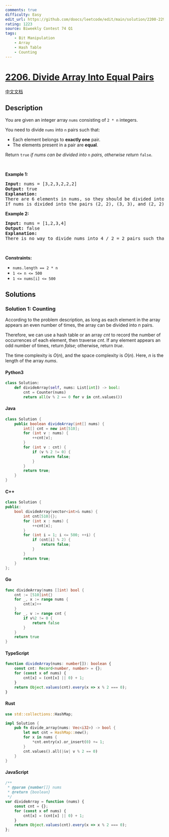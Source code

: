 ```yaml
---
comments: true
difficulty: Easy
edit_url: https://github.com/doocs/leetcode/edit/main/solution/2200-2299/2206.Divide%20Array%20Into%20Equal%20Pairs/README_EN.md
rating: 1223
source: Biweekly Contest 74 Q1
tags:
    - Bit Manipulation
    - Array
    - Hash Table
    - Counting
---
```


<!-- problem:start -->

# [2206. Divide Array Into Equal Pairs](https://leetcode.com/problems/divide-array-into-equal-pairs)

[中文文档](/solution/2200-2299/2206.Divide%20Array%20Into%20Equal%20Pairs/README.md)

## Description

<!-- description:start -->

<p>You are given an integer array <code>nums</code> consisting of <code>2 * n</code> integers.</p>

<p>You need to divide <code>nums</code> into <code>n</code> pairs such that:</p>

<ul>
	<li>Each element belongs to <strong>exactly one</strong> pair.</li>
	<li>The elements present in a pair are <strong>equal</strong>.</li>
</ul>

<p>Return <code>true</code> <em>if nums can be divided into</em> <code>n</code> <em>pairs, otherwise return</em> <code>false</code>.</p>

<p>&nbsp;</p>
<p><strong class="example">Example 1:</strong></p>

<pre>
<strong>Input:</strong> nums = [3,2,3,2,2,2]
<strong>Output:</strong> true
<strong>Explanation:</strong> 
There are 6 elements in nums, so they should be divided into 6 / 2 = 3 pairs.
If nums is divided into the pairs (2, 2), (3, 3), and (2, 2), it will satisfy all the conditions.
</pre>

<p><strong class="example">Example 2:</strong></p>

<pre>
<strong>Input:</strong> nums = [1,2,3,4]
<strong>Output:</strong> false
<strong>Explanation:</strong> 
There is no way to divide nums into 4 / 2 = 2 pairs such that the pairs satisfy every condition.
</pre>

<p>&nbsp;</p>
<p><strong>Constraints:</strong></p>

<ul>
	<li><code>nums.length == 2 * n</code></li>
	<li><code>1 &lt;= n &lt;= 500</code></li>
	<li><code>1 &lt;= nums[i] &lt;= 500</code></li>
</ul>

<!-- description:end -->

## Solutions

<!-- solution:start -->

### Solution 1: Counting

According to the problem description, as long as each element in the array appears an even number of times, the array can be divided into $n$ pairs.

Therefore, we can use a hash table or an array $\textit{cnt}$ to record the number of occurrences of each element, then traverse $\textit{cnt}$. If any element appears an odd number of times, return $\textit{false}$; otherwise, return $\textit{true}$.

The time complexity is $O(n)$, and the space complexity is $O(n)$. Here, $n$ is the length of the array $\textit{nums}$.

<!-- tabs:start -->

#### Python3

```python
class Solution:
    def divideArray(self, nums: List[int]) -> bool:
        cnt = Counter(nums)
        return all(v % 2 == 0 for v in cnt.values())
```

#### Java

```java
class Solution {
    public boolean divideArray(int[] nums) {
        int[] cnt = new int[510];
        for (int v : nums) {
            ++cnt[v];
        }
        for (int v : cnt) {
            if (v % 2 != 0) {
                return false;
            }
        }
        return true;
    }
}
```

#### C++

```cpp
class Solution {
public:
    bool divideArray(vector<int>& nums) {
        int cnt[510]{};
        for (int x : nums) {
            ++cnt[x];
        }
        for (int i = 1; i <= 500; ++i) {
            if (cnt[i] % 2) {
                return false;
            }
        }
        return true;
    }
};
```

#### Go

```go
func divideArray(nums []int) bool {
	cnt := [510]int{}
	for _, x := range nums {
		cnt[x]++
	}
	for _, v := range cnt {
		if v%2 != 0 {
			return false
		}
	}
	return true
}
```

#### TypeScript

```ts
function divideArray(nums: number[]): boolean {
    const cnt: Record<number, number> = {};
    for (const x of nums) {
        cnt[x] = (cnt[x] || 0) + 1;
    }
    return Object.values(cnt).every(x => x % 2 === 0);
}
```

#### Rust

```rust
use std::collections::HashMap;

impl Solution {
    pub fn divide_array(nums: Vec<i32>) -> bool {
        let mut cnt = HashMap::new();
        for x in nums {
            *cnt.entry(x).or_insert(0) += 1;
        }
        cnt.values().all(|&v| v % 2 == 0)
    }
}
```

#### JavaScript

```js
/**
 * @param {number[]} nums
 * @return {boolean}
 */
var divideArray = function (nums) {
    const cnt = {};
    for (const x of nums) {
        cnt[x] = (cnt[x] || 0) + 1;
    }
    return Object.values(cnt).every(x => x % 2 === 0);
};
```

<!-- tabs:end -->

<!-- solution:end -->

<!-- problem:end -->

